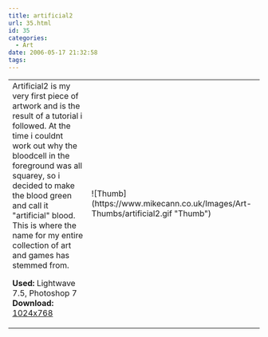 ```yaml
---
title: artificial2
url: 35.html
id: 35
categories:
  - Art
date: 2006-05-17 21:32:58
tags:
---
```


<table width="100%" cellspacing="0" cellpadding="0" border="0">
<tr>
<td>Artificial2 is my very first piece of artwork and is the result of a tutorial i followed. At the time i couldnt work out why the bloodcell in the foreground was all squarey, so i decided to make the blood green and call it "artificial" blood. This is where the name for my entire collection of art and games has stemmed from.

<span style="font-weight: bold">Used:</span> Lightwave 7.5, Photoshop 7
<span style="font-weight: bold">Download:</span> [1024x768](https://www.mikecann.co.uk/Images/Art-Full/artificial2.jpg)</td>
<td>![Thumb](https://www.mikecann.co.uk/Images/Art-Thumbs/artificial2.gif "Thumb")</td>
</tr>
</table>